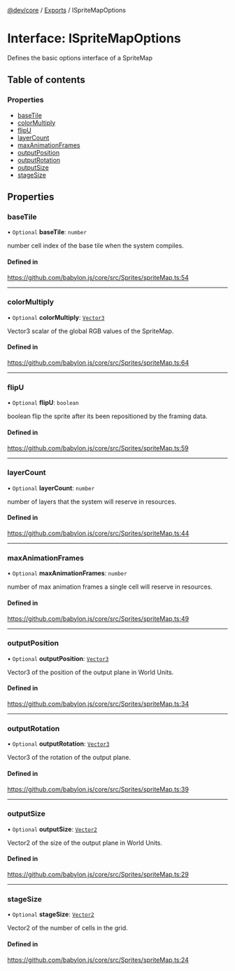 [@dev/core](../README.md) / [Exports](../modules.md) / ISpriteMapOptions

# Interface: ISpriteMapOptions

Defines the basic options interface of a SpriteMap

## Table of contents

### Properties

- [baseTile](ISpriteMapOptions.md#basetile)
- [colorMultiply](ISpriteMapOptions.md#colormultiply)
- [flipU](ISpriteMapOptions.md#flipu)
- [layerCount](ISpriteMapOptions.md#layercount)
- [maxAnimationFrames](ISpriteMapOptions.md#maxanimationframes)
- [outputPosition](ISpriteMapOptions.md#outputposition)
- [outputRotation](ISpriteMapOptions.md#outputrotation)
- [outputSize](ISpriteMapOptions.md#outputsize)
- [stageSize](ISpriteMapOptions.md#stagesize)

## Properties

### baseTile

• `Optional` **baseTile**: `number`

number cell index of the base tile when the system compiles.

#### Defined in

https://github.com/babylon.js/core/src/Sprites/spriteMap.ts:54

___

### colorMultiply

• `Optional` **colorMultiply**: [`Vector3`](../classes/Vector3.md)

Vector3 scalar of the global RGB values of the SpriteMap.

#### Defined in

https://github.com/babylon.js/core/src/Sprites/spriteMap.ts:64

___

### flipU

• `Optional` **flipU**: `boolean`

boolean flip the sprite after its been repositioned by the framing data.

#### Defined in

https://github.com/babylon.js/core/src/Sprites/spriteMap.ts:59

___

### layerCount

• `Optional` **layerCount**: `number`

number of layers that the system will reserve in resources.

#### Defined in

https://github.com/babylon.js/core/src/Sprites/spriteMap.ts:44

___

### maxAnimationFrames

• `Optional` **maxAnimationFrames**: `number`

number of max animation frames a single cell will reserve in resources.

#### Defined in

https://github.com/babylon.js/core/src/Sprites/spriteMap.ts:49

___

### outputPosition

• `Optional` **outputPosition**: [`Vector3`](../classes/Vector3.md)

Vector3 of the position of the output plane in World Units.

#### Defined in

https://github.com/babylon.js/core/src/Sprites/spriteMap.ts:34

___

### outputRotation

• `Optional` **outputRotation**: [`Vector3`](../classes/Vector3.md)

Vector3 of the rotation of the output plane.

#### Defined in

https://github.com/babylon.js/core/src/Sprites/spriteMap.ts:39

___

### outputSize

• `Optional` **outputSize**: [`Vector2`](../classes/Vector2.md)

Vector2 of the size of the output plane in World Units.

#### Defined in

https://github.com/babylon.js/core/src/Sprites/spriteMap.ts:29

___

### stageSize

• `Optional` **stageSize**: [`Vector2`](../classes/Vector2.md)

Vector2 of the number of cells in the grid.

#### Defined in

https://github.com/babylon.js/core/src/Sprites/spriteMap.ts:24
